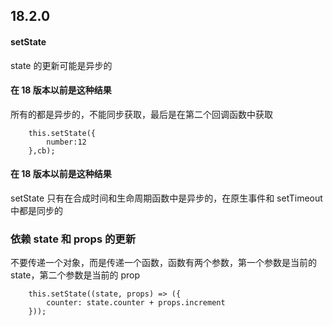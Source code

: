## 18.2.0

#### setState

state 的更新可能是异步的

#### 在 18 版本以前是这种结果

所有的都是异步的，不能同步获取，最后是在第二个回调函数中获取

```
    this.setState({
        number:12
    },cb);

```

#### 在 18 版本以前是这种结果

setState 只有在合成时间和生命周期函数中是异步的，在原生事件和 setTimeout 中都是同步的

### 依赖 state 和 props 的更新

不要传递一个对象，而是传递一个函数，函数有两个参数，第一个参数是当前的 state，第二个参数是当前的 prop

```
    this.setState((state, props) => ({
        counter: state.counter + props.increment
    }));

```
